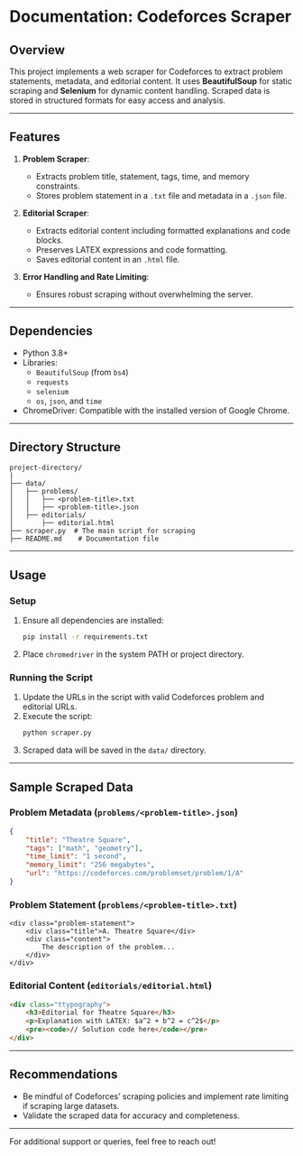 # Documentation: Codeforces Scraper

## Overview
This project implements a web scraper for Codeforces to extract problem statements, metadata, and editorial content. It uses **BeautifulSoup** for static scraping and **Selenium** for dynamic content handling. Scraped data is stored in structured formats for easy access and analysis.

---

## Features
1. **Problem Scraper**:
   - Extracts problem title, statement, tags, time, and memory constraints.
   - Stores problem statement in a `.txt` file and metadata in a `.json` file.

2. **Editorial Scraper**:
   - Extracts editorial content including formatted explanations and code blocks.
   - Preserves LATEX expressions and code formatting.
   - Saves editorial content in an `.html` file.

3. **Error Handling and Rate Limiting**:
   - Ensures robust scraping without overwhelming the server.

---

## Dependencies
- Python 3.8+
- Libraries:
  - `BeautifulSoup` (from `bs4`)
  - `requests`
  - `selenium`
  - `os`, `json`, and `time`
- ChromeDriver: Compatible with the installed version of Google Chrome.

---

## Directory Structure
```plaintext
project-directory/
|
├── data/
│   ├── problems/
│   │   ├── <problem-title>.txt
│   │   ├── <problem-title>.json
│   ├── editorials/
│       ├── editorial.html
├── scraper.py  # The main script for scraping
├── README.md    # Documentation file
```

---

## Usage

### Setup
1. Ensure all dependencies are installed:
   ```bash
   pip install -r requirements.txt
   ```

2. Place `chromedriver` in the system PATH or project directory.

### Running the Script
1. Update the URLs in the script with valid Codeforces problem and editorial URLs.
2. Execute the script:
   ```bash
   python scraper.py
   ```
3. Scraped data will be saved in the `data/` directory.

---

## Sample Scraped Data

### Problem Metadata (`problems/<problem-title>.json`)
```json
{
    "title": "Theatre Square",
    "tags": ["math", "geometry"],
    "time_limit": "1 second",
    "memory_limit": "256 megabytes",
    "url": "https://codeforces.com/problemset/problem/1/A"
}
```

### Problem Statement (`problems/<problem-title>.txt`)
```plaintext
<div class="problem-statement">
    <div class="title">A. Theatre Square</div>
    <div class="content">
        The description of the problem...
    </div>
</div>
```

### Editorial Content (`editorials/editorial.html`)
```html
<div class="ttypography">
    <h3>Editorial for Theatre Square</h3>
    <p>Explanation with LATEX: $a^2 + b^2 = c^2$</p>
    <pre><code>// Solution code here</code></pre>
</div>
```

---

## Recommendations
- Be mindful of Codeforces’ scraping policies and implement rate limiting if scraping large datasets.
- Validate the scraped data for accuracy and completeness.

---

For additional support or queries, feel free to reach out!

